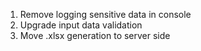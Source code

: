 1. Remove logging sensitive data in console
2. Upgrade input data validation
3. Move .xlsx generation to server side
